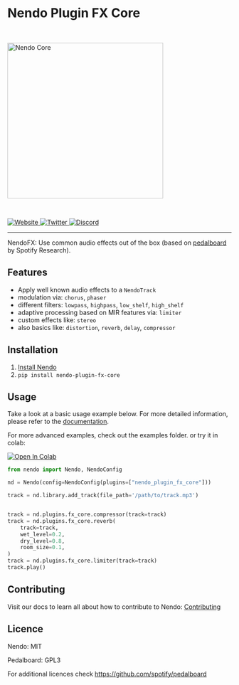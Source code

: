 # Nendo Plugin FX Core

<br>
<p align="left">
    <img src="https://okio.ai/docs/assets/nendo_core_logo.png" width="350" alt="Nendo Core">
</p>
<br>

<p align="left">
<a href="https://okio.ai" target="_blank">
    <img src="https://img.shields.io/website/https/okio.ai" alt="Website">
</a>
<a href="https://twitter.com/okio_ai" target="_blank">
    <img src="https://img.shields.io/twitter/url/https/twitter.com/okio_ai.svg?style=social&label=Follow%20%40okio_ai" alt="Twitter">
</a>
<a href="https://discord.gg/gaZMZKzScj" target="_blank">
    <img src="https://dcbadge.vercel.app/api/server/XpkUsjwXTp?compact=true&style=flat" alt="Discord">
</a>
</p>

---

NendoFX: Use common audio effects out of the box (based on [pedalboard](https://github.com/spotify/pedalboard) by Spotify Research).

## Features

- Apply well known audio effects to a `NendoTrack`
- modulation via: `chorus`, `phaser`
- different filters: `lowpass`, `highpass`, `low_shelf`, `high_shelf`
- adaptive processing based on MIR features via: `limiter`
- custom effects like: `stereo`
- also basics like: `distortion`, `reverb`, `delay`, `compressor`

## Installation

1. [Install Nendo](https://github.com/okio-ai/nendo#installation)
2. `pip install nendo-plugin-fx-core`

## Usage

Take a look at a basic usage example below.
For more detailed information, please refer to the [documentation](https://okio.ai/docs/plugins).

For more advanced examples, check out the examples folder.
or try it in colab:

<a target="_blank" href="https://colab.research.google.com/drive/1wSGM2lhgP1z8gL2cVOErzot9m9AJ1zCU?usp=sharing">
    <img src="https://colab.research.google.com/assets/colab-badge.svg" alt="Open In Colab"/>
</a>

```python
from nendo import Nendo, NendoConfig

nd = Nendo(config=NendoConfig(plugins=["nendo_plugin_fx_core"]))

track = nd.library.add_track(file_path='/path/to/track.mp3')


track = nd.plugins.fx_core.compressor(track=track)
track = nd.plugins.fx_core.reverb(
    track=track,
    wet_level=0.2,
    dry_level=0.8,
    room_size=0.1,
)
track = nd.plugins.fx_core.limiter(track=track)
track.play()
```

## Contributing

Visit our docs to learn all about how to contribute to Nendo: [Contributing](https://okio.ai/docs/contributing/)

## Licence

Nendo: MIT

Pedalboard: GPL3

For additional licences check https://github.com/spotify/pedalboard
